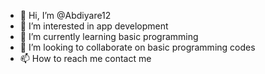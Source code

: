 - 👋 Hi, I’m @Abdiyare12
- 👀 I’m interested in app development
- 🌱 I’m currently learning basic programming
- 💞️ I’m looking to collaborate on basic programming codes
- 📫 How to reach me contact me

<!---
Abdiyare12/Abdiyare12 is a ✨ special ✨ repository because its `README.md` (this file) appears on your GitHub profile.
You can click the Preview link to take a look at your changes.
--->
